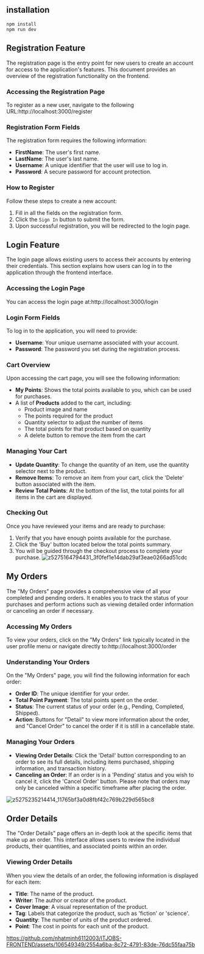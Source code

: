 
## installation

```
npm install
npm run dev
```
## Registration Feature

The registration page is the entry point for new users to create an account for access to the application's features. This document provides an overview of the registration functionality on the frontend.

### Accessing the Registration Page

To register as a new user, navigate to the following URL:http://localhost:3000/register

### Registration Form Fields

The registration form requires the following information:

- **FirstName**: The user's first name.
- **LastName**: The user's last name.
- **Username**: A unique identifier that the user will use to log in.
- **Password**: A secure password for account protection.

### How to Register

Follow these steps to create a new account:

1. Fill in all the fields on the registration form.
2. Click the `Sign In` button to submit the form.
3. Upon successful registration, you will be redirected to the login page.
## Login Feature

The login page allows existing users to access their accounts by entering their credentials. This section explains how users can log in to the application through the frontend interface.

### Accessing the Login Page

You can access the login page at:http://localhost:3000/login

### Login Form Fields

To log in to the application, you will need to provide:

- **Username**: Your unique username associated with your account.
- **Password**: The password you set during the registration process.
### Cart Overview

Upon accessing the cart page, you will see the following information:

- **My Points**: Shows the total points available to you, which can be used for purchases.
- A list of **Products** added to the cart, including:
  - Product image and name
  - The points required for the product
  - Quantity selector to adjust the number of items
  - The total points for that product based on quantity
  - A delete button to remove the item from the cart

### Managing Your Cart

- **Update Quantity**: To change the quantity of an item, use the quantity selector next to the product.
- **Remove Items**: To remove an item from your cart, click the 'Delete' button associated with the item.
- **Review Total Points**: At the bottom of the list, the total points for all items in the cart are displayed.

### Checking Out

Once you have reviewed your items and are ready to purchase:

1. Verify that you have enough points available for the purchase.
2. Click the 'Buy' button located below the total points summary.
3. You will be guided through the checkout process to complete your purchase.
![z5275164794431_3f0fef1e14dab29af3eae0266ad51cdc](https://github.com/nhatminh6112003/ITJOBS-FRONTEND/assets/106549349/8bb92005-94cc-46ab-94d7-24fa95da6031)

## My Orders

The "My Orders" page provides a comprehensive view of all your completed and pending orders. It enables you to track the status of your purchases and perform actions such as viewing detailed order information or canceling an order if necessary.

### Accessing My Orders

To view your orders, click on the "My Orders" link typically located in the user profile menu or navigate directly to:http://localhost:3000/order

### Understanding Your Orders

On the "My Orders" page, you will find the following information for each order:

- **Order ID**: The unique identifier for your order.
- **Total Point Payment**: The total points spent on the order.
- **Status**: The current status of your order (e.g., Pending, Completed, Shipped).
- **Action**: Buttons for "Detail" to view more information about the order, and "Cancel Order" to cancel the order if it is still in a cancellable state.

### Managing Your Orders

- **Viewing Order Details**: Click the 'Detail' button corresponding to an order to see its full details, including items purchased, shipping information, and transaction history.
- **Canceling an Order**: If an order is in a 'Pending' status and you wish to cancel it, click the 'Cancel Order' button. Please note that orders may only be canceled within a specific timeframe after placing the order.


![z5275235214414_11765bf3a0d8fbf42c769b229d565bc8](https://github.com/nhatminh6112003/ITJOBS-FRONTEND/assets/106549349/5c45a2b3-528b-4104-a100-ac6135151bcb)


## Order Details

The "Order Details" page offers an in-depth look at the specific items that make up an order. This interface allows users to review the individual products, their quantities, and associated points within an order.

### Viewing Order Details

When you view the details of an order, the following information is displayed for each item:

- **Title**: The name of the product.
- **Writer**: The author or creator of the product.
- **Cover Image**: A visual representation of the product.
- **Tag**: Labels that categorize the product, such as 'fiction' or 'science'.
- **Quantity**: The number of units of the product ordered.
- **Point**: The cost in points for each unit of the product.

https://github.com/nhatminh6112003/ITJOBS-FRONTEND/assets/106549349/2554a6ba-8c72-4791-83de-76dc55faa75b
